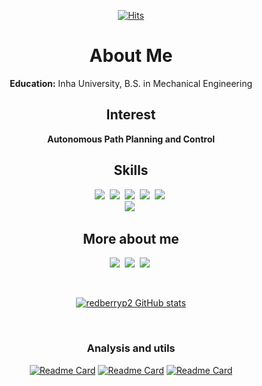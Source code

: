 <!--img src="https://img.shields.io/badge/쓰고자하는_텍스트-컬러코드?style=flat-square&logo=simpleicons에서_아이콘이름&logoColor=white"/></a-->
<!-- referred [here](https://zzsza.github.io/development/2020/07/10/make-github-profile-readme/) [here2](https://velog.io/@woo0_hooo/Github-github-profile-%EA%B0%84%EC%A7%80%EB%82%98%EA%B2%8C-%EA%BE%B8%EB%AF%B8%EA%B8%B0) [here3](https://github.com/ProtossDragoon/ProtossDragoon/blob/master/README.md) -->
<!-- [icons](https://simpleicons.org/) [stats](https://github.com/anuraghazra/github-readme-stats) [hits](https://hits.seeyoufarm.com/) [badges](https://efficientuser.com/2019/09/12/add-some-cool-badges-in-your-github-repo/) -->

<div align="center">
  
[![Hits](https://hits.seeyoufarm.com/api/count/incr/badge.svg?url=https%3A%2F%2Fgithub.com%2Fredberryp2&count_bg=%2379C83D&title_bg=%23555555&icon=&icon_color=%23E7E7E7&title=hits&edge_flat=false)](https://hits.seeyoufarm.com)

# About Me

**Education:** Inha University, B.S. in Mechanical Engineering

## Interest

**Autonomous Path Planning and Control**
  
## Skills
<p align="center">
  <img src="https://img.shields.io/badge/ROS-22314E?style=flat-square&logo=ROS&logoColor=white"/></a>&nbsp 
  <img src="https://img.shields.io/badge/Python-3766AB?style=flat-square&logo=Python&logoColor=white"/></a>&nbsp 
  <img src="https://img.shields.io/badge/C++-00599C?style=flat-square&logo=C%2B%2B&logoColor=white"/></a>&nbsp 
  <img src="https://img.shields.io/badge/C-A8B9CC?style=flat-square&logo=C&logoColor=white"/></a>&nbsp 
  <img src="https://img.shields.io/badge/MATLAB-FF452F?style=flat-square&logo=Mathworks&logoColor=white"/></a>&nbsp 
  <br>
  <img src="https://img.shields.io/badge/Unity-000000?style=flat-square&logo=Unity&logoColor=white"/></a>&nbsp 
</p>

## More about me
<p align="center">
  <a href="https://redberryp2.github.io/"><img src="https://img.shields.io/badge/-redberry%20p2-black?style=flat-square&logo=github&logoColor=white"/></a>&nbsp
  <a href=https://youtu.be/4fYsfZ0rsK4?si=pa7t1bGm5nnm7Q0t"><img src="https://img.shields.io/badge/Youtube-ff0000?style=flat-square&logo=youtube&logoColor=white"/></a>&nbsp
  <a href="mailto:sangwoo6999@naver.com"><img src="https://img.shields.io/badge/-Email-d14836?style=flat-square&logo=Gmail&logoColor=white"/></a>&nbsp
</p>

<br>

[![redberryp2 GitHub stats](https://github-readme-stats-sigma-five.vercel.app/api?username=redberryp2&hide=prs&count_private=true&show_icons=true&theme=chartreuse-dark)](https://github.com/anuraghazra/github-readme-stats)

<br>

<!--## Pinned repos-->
### Analysis and utils
[![Readme Card](https://github-readme-stats-sigma-five.vercel.app/api/pin/?username=redberryp2&repo=Coding&theme=chartreuse-dark)](https://github.com/redberryp2/Coding)
[![Readme Card](https://github-readme-stats-sigma-five.vercel.app/api/pin/?username=redberryp2&repo=Autonomous-Stack&theme=chartreuse-dark)](https://github.com/redberryp2/Autonomous-Stack)
[![Readme Card](https://github-readme-stats-sigma-five.vercel.app/api/pin/?username=redberryp2&repo=DeeqQlearning_model&theme=chartreuse-dark)](https://github.com/redberryp2/DeeqQlearning_model)


<!--
### Algorithms
[![Readme Card](https://github-readme-stats-sigma-five.vercel.app/api/pin/?username=redberryp2&repo=FAST-LIO-SAM-SC-QN&theme=chartreuse-dark)](https://github.com/redberryp2/FAST-LIO-SAM-SC-QN)
[![Readme Card](https://github-readme-stats-sigma-five.vercel.app/api/pin/?username=redberryp2&repo=FAST-LIO-SAM-QN&theme=chartreuse-dark)](https://github.com/redberryp2/FAST-LIO-SAM-QN)
[![Readme Card](https://github-readme-stats-sigma-five.vercel.app/api/pin/?username=redberryp2&repo=FAST-LIO-SAM&theme=chartreuse-dark)](https://github.com/redberryp2/FAST-LIO-SAM)
[![Readme Card](https://github-readme-stats-sigma-five.vercel.app/api/pin/?username=redberryp2&repo=FAST_LIO_MULTI&theme=chartreuse-dark)](https://github.com/redberryp2/FAST_LIO_MULTI)
[![Readme Card](https://github-readme-stats-sigma-five.vercel.app/api/pin/?username=redberryp2&repo=FAST-LIO-Localization-QN&theme=chartreuse-dark)](https://github.com/redberryp2/FAST-LIO-Localization-QN)
[![Readme Card](https://github-readme-stats-sigma-five.vercel.app/api/pin/?username=sungwook87&repo=mlcpp&theme=chartreuse-dark)](https://github.com/sungwook87/mlcpp)
[![Readme Card](https://github-readme-stats-sigma-five.vercel.app/api/pin/?username=redberryp2&repo=TROT-Q&theme=chartreuse-dark)](https://github.com/redberryp2/TROT-Q)
[![Readme Card](https://github-readme-stats-sigma-five.vercel.app/api/pin/?username=redberryp2&repo=ieee_uav_2022&theme=chartreuse-dark)](https://github.com/redberryp2/ieee_uav_2022)
[![Readme Card](https://github-readme-stats-sigma-five.vercel.app/api/pin/?username=redberryp2&repo=ROLAND&theme=chartreuse-dark)](https://github.com/redberryp2/ROLAND)
 [![Readme Card](https://github-readme-stats-sigma-five.vercel.app/api/pin/?username=redberryp2&repo=ceo-mlcpp&theme=chartreuse-dark)](https://github.com/redberryp2/ceo-mlcpp) -->

<!--
### Simulations
[![Readme Card](https://github-readme-stats-sigma-five.vercel.app/api/pin/?username=redberryp2&repo=gazebo_maps&theme=chartreuse-dark)](https://github.com/redberryp2/gazebo_maps)
[![Readme Card](https://github-readme-stats-sigma-five.vercel.app/api/pin/?username=Woojin-Seol&repo=KVRC2022&theme=chartreuse-dark)](https://github.com/Woojin-Seol/KVRC2022)
[![Readme Card](https://github-readme-stats-sigma-five.vercel.app/api/pin/?username=Woojin-Seol&repo=KVRC2021&theme=chartreuse-dark)](https://github.com/Woojin-Seol/KVRC2021) -->


</div>
